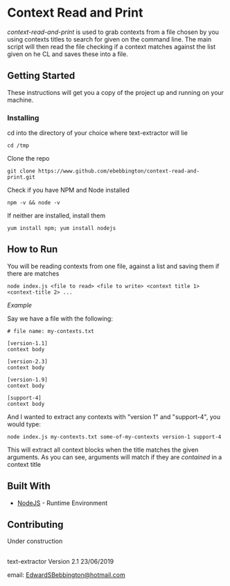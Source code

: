 # Context Read and Print
*context-read-and-print* is used to grab contexts from a file chosen by you using contexts titles to search for given on the command line. The main script will then read the file checking if a context matches against the list given on he CL and saves these into a file. 

## Getting Started
These instructions will get you a copy of the project up and running on your machine.

### Installing
cd into the directory of your choice where text-extractor will lie

	cd /tmp

Clone the repo
	
	git clone https://www.github.com/ebebbington/context-read-and-print.git

Check if you have NPM and Node installed
	
	npm -v && node -v
	
If neither are installed, install them

	yum install npm; yum install nodejs

## How to Run

You will be reading contexts from one file, against a list and saving them if there are matches

	node index.js <file to read> <file to write> <context title 1> <context-title 2> ...
	
*Example*

Say we have a file with the following:

	# file name: my-contexts.txt

	[version-1.1]
	context body
	
	[version-2.3]
	context body
	
	[version-1.9]
	context body

	[support-4]
	context body
	
And I wanted to extract any contexts with "version 1" and "support-4", you would type:

	node index.js my-contexts.txt some-of-my-contexts version-1 support-4
	
This will extract all context blocks when the title matches the given arguments. As you can see, arguments will match if they are *contained* in a context title

## Built With
* [NodeJS](https://www.nodejs.org) - Runtime Environment

## Contributing
Under construction

##
text-extractor Version 2.1 23/06/2019

email: EdwardSBebbington@hotmail.com

